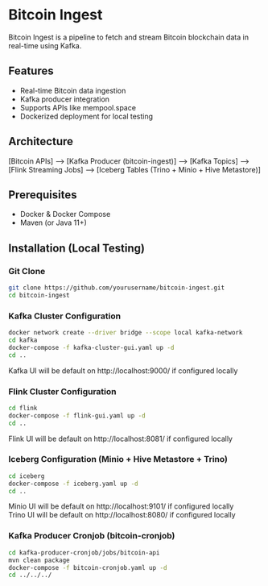 # Bitcoin Ingest

Bitcoin Ingest is a pipeline to fetch and stream Bitcoin blockchain data in real-time using Kafka.

## Features

- Real-time Bitcoin data ingestion  
- Kafka producer integration  
- Supports APIs like mempool.space  
- Dockerized deployment for local testing

## Architecture
[Bitcoin APIs] --> [Kafka Producer (bitcoin-ingest)] --> [Kafka Topics] --> [Flink Streaming Jobs] --> [Iceberg Tables (Trino + Minio + Hive Metastore)]


## Prerequisites

- Docker & Docker Compose  
- Maven (or Java 11+)

## Installation (Local Testing)
### Git Clone
```bash
git clone https://github.com/yourusername/bitcoin-ingest.git
cd bitcoin-ingest
```
### Kafka Cluster Configuration
```bash
docker network create --driver bridge --scope local kafka-network
cd kafka
docker-compose -f kafka-cluster-gui.yaml up -d
cd ..
```
Kafka UI will be default on http://localhost:9000/ if configured locally
### Flink Cluster Configuration
```bash
cd flink
docker-compose -f flink-gui.yaml up -d
cd ..
```
Flink UI will be default on http://localhost:8081/ if configured locally
### Iceberg Configuration (Minio + Hive Metastore + Trino)
```bash
cd iceberg
docker-compose -f iceberg.yaml up -d
cd ..
```
Minio UI will be default on http://localhost:9101/ if configured locally  
Trino UI will be default on http://localhost:8080/ if configured locally
### Kafka Producer Cronjob (bitcoin-cronjob)
```bash
cd kafka-producer-cronjob/jobs/bitcoin-api
mvn clean package
docker-compose -f bitcoin-cronjob.yaml up -d
cd ../../../
```
